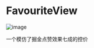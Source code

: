 # FavouriteView

![image](https://github.com/skateboard1991/FavouriteView/tree/master/show.gif )

一个模仿了掘金点赞效果七成的控价
